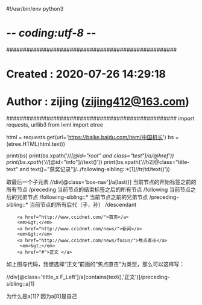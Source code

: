 #!/usr/bin/env python3
# -*- coding:utf-8 -*-
###################################################
# Created : 2020-07-26 14:29:18
# Author : zijing (zijing412@163.com)
###################################################
import requests, urllib3
from lxml import etree

html = requests.get(url='https://baike.baidu.com/item/中国机长')
bs = (etree.HTML(html.text))

print(bs)
print(bs.xpath('//*[@id="root" and class="test"]/a/@href'))
print(bs.xpath('//*[@id="info"]//text()'))
print(bs.xpath('//h2[@class="title-text" and text()="获奖记录"]/../following-sibling::*[1]//tr/td/text()'))

取最后一个子元素 //div[@class='box-nav']/a[last()]
当前节点的开始标签之前的所有节点 /preceding
当前节点的结束标签之后的所有节点 /following
当前节点之后的兄弟节点 /following-sibling::*
当前节点之前的兄弟节点 /preceding-sibling::*
当前节点的所有后代（子，孙） /descendant

<html>
<!--在这里插入内容-->
<div class="tittle_x F_Left">

        <a href="http://www.ccidnet.com/">首页</a>
        <em>&gt;</em>
        <a href="http://www.ccidnet.com/news/">新闻</a>
        <em>&gt;</em>
        <a href="http://www.ccidnet.com/news/focus/">焦点直击</a>
         <em>&gt;</em>
        <a href="#">正文 </a>
</div>
</html>
如上图与代码，我想选择“正文”前面的“焦点直击”为类型，那么可以这样写：

//div[@class='tittle_x F_Left']/a[contains(text(),'正文')]/preceding-sibling::a[1]

为什么是a[1]?
因为a[0]是自己